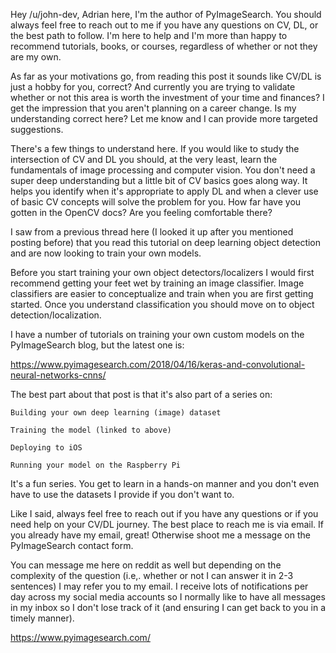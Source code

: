 Hey /u/john-dev, Adrian here, I'm the author of PyImageSearch. You should always feel free to reach out to me if you have any questions on CV, DL, or the best path to follow. I'm here to help and I'm more than happy to recommend tutorials, books, or courses, regardless of whether or not they are my own.

As far as your motivations go, from reading this post it sounds like CV/DL is just a hobby for you, correct? And currently you are trying to validate whether or not this area is worth the investment of your time and finances? I get the impression that you aren't planning on a career change. Is my understanding correct here? Let me know and I can provide more targeted suggestions.

There's a few things to understand here. If you would like to study the intersection of CV and DL you should, at the very least, learn the fundamentals of image processing and computer vision. You don't need a super deep understanding but a little bit of CV basics goes along way. It helps you identify when it's appropriate to apply DL and when a clever use of basic CV concepts will solve the problem for you. How far have you gotten in the OpenCV docs? Are you feeling comfortable there?

I saw from a previous thread here (I looked it up after you mentioned posting before) that you read this tutorial on deep learning object detection and are now looking to train your own models.

Before you start training your own object detectors/localizers I would first recommend getting your feet wet by training an image classifier. Image classifiers are easier to conceptualize and train when you are first getting started. Once you understand classification you should move on to object detection/localization.

I have a number of tutorials on training your own custom models on the PyImageSearch blog, but the latest one is:

https://www.pyimagesearch.com/2018/04/16/keras-and-convolutional-neural-networks-cnns/

The best part about that post is that it's also part of a series on:

    Building your own deep learning (image) dataset

    Training the model (linked to above)

    Deploying to iOS

    Running your model on the Raspberry Pi

It's a fun series. You get to learn in a hands-on manner and you don't even have to use the datasets I provide if you don't want to.

Like I said, always feel free to reach out if you have any questions or if you need help on your CV/DL journey. The best place to reach me is via email. If you already have my email, great! Otherwise shoot me a message on the PyImageSearch contact form.

You can message me here on reddit as well but depending on the complexity of the question (i.e,. whether or not I can answer it in 2-3 sentences) I may refer you to my email. I receive lots of notifications per day across my social media accounts so I normally like to have all messages in my inbox so I don't lose track of it (and ensuring I can get back to you in a timely manner).

https://www.pyimagesearch.com/